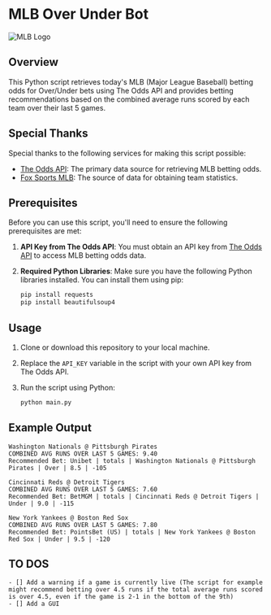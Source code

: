 # MLB Over Under Bot

![MLB Logo](https://www.mlbstatic.com/team-logos/league-on-dark/1.svg)

## Overview

This Python script retrieves today's MLB (Major League Baseball) betting odds for Over/Under bets using The Odds API and provides betting recommendations based on the combined average runs scored by each team over their last 5 games.

## Special Thanks

Special thanks to the following services for making this script possible:

- [The Odds API](https://the-odds-api.com): The primary data source for retrieving MLB betting odds.
- [Fox Sports MLB](https://www.foxsports.com/mlb/): The source of data for obtaining team statistics.

## Prerequisites

Before you can use this script, you'll need to ensure the following prerequisites are met:

1. **API Key from The Odds API**: You must obtain an API key from [The Odds API](https://the-odds-api.com) to access MLB betting odds data.

2. **Required Python Libraries**: Make sure you have the following Python libraries installed. You can install them using pip:

    ```bash
   pip install requests
   pip install beautifulsoup4

## Usage

1. Clone or download this repository to your local machine.

2. Replace the `API_KEY` variable in the script with your own API key from The Odds API.

3. Run the script using Python:

   ```bash
   python main.py

## Example Output

    Washington Nationals @ Pittsburgh Pirates
    COMBINED AVG RUNS OVER LAST 5 GAMES: 9.40
    Recommended Bet: Unibet | totals | Washington Nationals @ Pittsburgh Pirates | Over | 8.5 | -105
    
    Cincinnati Reds @ Detroit Tigers
    COMBINED AVG RUNS OVER LAST 5 GAMES: 7.60
    Recommended Bet: BetMGM | totals | Cincinnati Reds @ Detroit Tigers | Under | 9.0 | -115
    
    New York Yankees @ Boston Red Sox
    COMBINED AVG RUNS OVER LAST 5 GAMES: 7.80
    Recommended Bet: PointsBet (US) | totals | New York Yankees @ Boston Red Sox | Under | 9.5 | -120

## TO DOS 
    - [] Add a warning if a game is currently live (The script for example might recommend betting over 4.5 runs if the total average runs scored is over 4.5, even if the game is 2-1 in the bottom of the 9th)
    - [] Add a GUI
    
